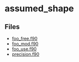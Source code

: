 # assumed_shape

## Files

- [foo_free.f90](foo_free.f90)
- [foo_mod.f90](foo_mod.f90)
- [foo_use.f90](foo_use.f90)
- [precision.f90](precision.f90)
